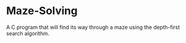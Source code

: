 # Maze-Solving
A C program that will find its way through a maze using the depth-first search algorithm.


